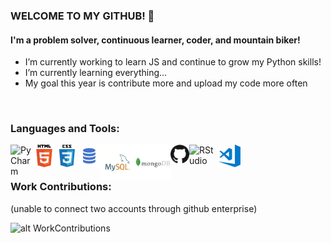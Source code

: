 
<!--
**azitazeyghami/azitazeyghami** is a ✨ _special_ ✨ repository because its `README.md` (this file) appears on your GitHub profile.-->
### WELCOME TO MY GITHUB! 👋

#### I'm a problem solver, continuous learner, coder, and mountain biker!
- I’m currently working to learn JS and continue to grow my Python skills!
- I’m currently learning everything...
- My goal this year is contribute more and upload my code more often
<br />

### Languages and Tools:

<img align="left" alt="PyCharm" width="36px" src="https://miro.medium.com/max/1200/1*6Dhu1H4t028lOGbaZuyRCw.png" />
<img align="left" alt="HTML5" width="36px" src="https://raw.githubusercontent.com/github/explore/80688e429a7d4ef2fca1e82350fe8e3517d3494d/topics/html/html.png" />
<img align="left" alt="CSS3" width="36px" src="https://raw.githubusercontent.com/github/explore/80688e429a7d4ef2fca1e82350fe8e3517d3494d/topics/css/css.png" />
<img align="left" alt="SQL" width="36px" src="https://raw.githubusercontent.com/github/explore/80688e429a7d4ef2fca1e82350fe8e3517d3494d/topics/sql/sql.png" />
<img align="left" alt="MySQL" width="56px" src="https://raw.githubusercontent.com/github/explore/80688e429a7d4ef2fca1e82350fe8e3517d3494d/topics/mysql/mysql.png" />
<img align="left" alt="MongoDB" width="56px" src="https://raw.githubusercontent.com/github/explore/80688e429a7d4ef2fca1e82350fe8e3517d3494d/topics/mongodb/mongodb.png" />
<img align="left" alt="GitHub" width="30px" src="https://raw.githubusercontent.com/github/explore/78df643247d429f6cc873026c0622819ad797942/topics/github/github.png" />
<img align="left" alt="RStudio" width="46px" src="https://blogs.swarthmore.edu/its/wp-content/uploads/2017/06/R_logo-1.png" />
<img align="left" alt="Visual Studio Code" width="36px" src="https://raw.githubusercontent.com/github/explore/80688e429a7d4ef2fca1e82350fe8e3517d3494d/topics/visual-studio-code/visual-studio-code.png" />
<!-- <img align="left" alt="JavaScript" width="36px" src="https://raw.githubusercontent.com/github/explore/80688e429a7d4ef2fca1e82350fe8e3517d3494d/topics/javascript/javascript.png" />
-->

<br />
<br />

### Work Contributions:
(unable to connect two accounts through github enterprise)

![alt WorkContributions](https://github.com/mtnbkazco/mtnbkazco/blob/master/WC11.png)


